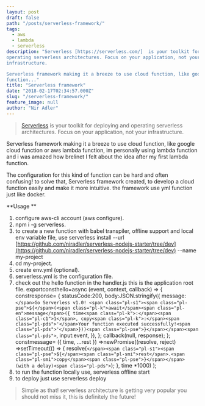 ```yaml
---
layout: post
draft: false
path: "/posts/serverless-framework/"
tags: 
  - aws
  - lambda
  - serverless
description: "Serverless [https://serverless.com/]  is your toolkit for deploying and
operating serverless architectures. Focus on your application, not your
infrastructure.

Serverless framework making it a breeze to use cloud function, like google cloud
function..."
title: "Serverless framework"
date: "2018-02-17T02:34:57.000Z"
slug: "/serverless-framework/"
feature_image: null
author: "Nir Adler"
---
```


> [Serverless](https://serverless.com/) is your toolkit for deploying and operating serverless architectures. Focus on your application, not your infrastructure.

Serverless framework making it a breeze to use cloud function, like google cloud function or aws lambda function, im personally using lambda function and i was amazed how brelinet I felt about the idea after my first lambda function.

The configuration for this kind of function can be hard and often confusing! to solve that, Serverless framework created, to develop a cloud function easily and make it more intuitive. the framework use yml function just like docker.

\*\*Usage \*\*

1.  configure aws-cli account (aws configure).
2.  npm i -g serverless.
3.  to create a new function with babel transpiler, offline support and local env variable file, use serverless install --url [https://github.com/niradler/serverless-nodejs-starter/tree/dev](https://github.com/niradler/serverless-nodejs-starter/tree/dev) --name my-project
4.  cd my-project.
5.  create env.yml (optional).
6.  serverless.yml is the configuration file.
7.  check out the hello function in the handler.js this is the application root file. exportconsthello\=async (event, context, callback) \=> { constresponse\= { statusCode:200, body:JSON.stringify({ message:`</span>Go Serverless v1.0! <span class="pl-s1"><span class="pl-pse">${</span>(<span class="pl-k">await</span><span class="pl-en">message</span>({ time<span class="pl-k">:</span><span class="pl-c1">1</span>, copy<span class="pl-k">:</span><span class="pl-pds">'</span>Your function executed successfully!<span class="pl-pds">'</span>}))<span class="pl-pse">}</span></span><span class="pl-pds">`, input:event, }), }; callback(null, response); }; constmessage\= ({ time, ...rest }) \=>newPromise((resolve, reject) \=>setTimeout(() \=> { resolve(`</span><span class="pl-s1"><span class="pl-pse">${</span><span class="pl-smi">rest</span>.<span class="pl-smi">copy</span><span class="pl-pse">}</span></span> (with a delay)<span class="pl-pds">`); }, time \*1000) );
8.  to run the function locally use, serverless offline start
9.  to deploy just use serverless deploy

> Simple as that! serverless architecture is getting very popular you should not miss it, this is definitely the future!
    